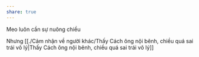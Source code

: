 ```yaml
---
share: true
---
```

Meo luôn cần sự nuông chiều

Nhưng [[./Cảm nhận về người khác/Thấy Cách ông nội bênh, chiều quá sai trái vô lý|Thấy Cách ông nội bênh, chiều quá sai trái vô lý]]